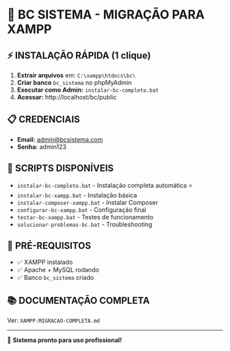 # 🚀 BC SISTEMA - MIGRAÇÃO PARA XAMPP

## ⚡ INSTALAÇÃO RÁPIDA (1 clique)

1. **Extrair arquivos** em: `C:\xampp\htdocs\bc\`
2. **Criar banco** `bc_sistema` no phpMyAdmin
3. **Executar como Admin:** `instalar-bc-completo.bat`
4. **Acessar:** http://localhost/bc/public

## 📋 CREDENCIAIS

- **Email:** admin@bcsistema.com
- **Senha:** admin123

## 📄 SCRIPTS DISPONÍVEIS

- `instalar-bc-completo.bat` - Instalação completa automática ⭐
- `instalar-bc-xampp.bat` - Instalação básica
- `instalar-composer-xampp.bat` - Instalar Composer
- `configurar-bc-xampp.bat` - Configuração final
- `testar-bc-xampp.bat` - Testes de funcionamento
- `solucionar-problemas-bc.bat` - Troubleshooting

## 🔧 PRÉ-REQUISITOS

- ✅ XAMPP instalado
- ✅ Apache + MySQL rodando
- ✅ Banco `bc_sistema` criado

## 📚 DOCUMENTAÇÃO COMPLETA

Ver: `XAMPP-MIGRACAO-COMPLETA.md`

---

🎉 **Sistema pronto para uso profissional!**
